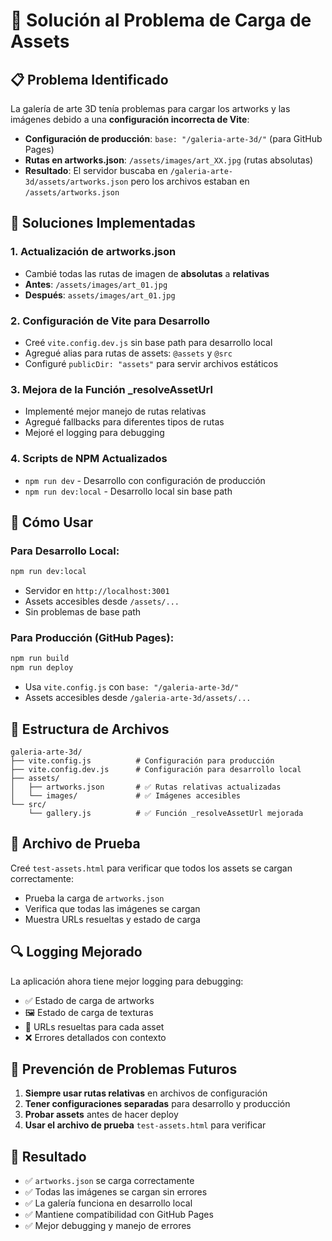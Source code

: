 # 🚀 Solución al Problema de Carga de Assets

## 📋 Problema Identificado

La galería de arte 3D tenía problemas para cargar los artworks y las imágenes debido a una **configuración incorrecta de Vite**:

- **Configuración de producción**: `base: "/galeria-arte-3d/"` (para GitHub Pages)
- **Rutas en artworks.json**: `/assets/images/art_XX.jpg` (rutas absolutas)
- **Resultado**: El servidor buscaba en `/galeria-arte-3d/assets/artworks.json` pero los archivos estaban en `/assets/artworks.json`

## 🔧 Soluciones Implementadas

### 1. **Actualización de artworks.json**

- Cambié todas las rutas de imagen de **absolutas** a **relativas**
- **Antes**: `/assets/images/art_01.jpg`
- **Después**: `assets/images/art_01.jpg`

### 2. **Configuración de Vite para Desarrollo**

- Creé `vite.config.dev.js` sin base path para desarrollo local
- Agregué alias para rutas de assets: `@assets` y `@src`
- Configuré `publicDir: "assets"` para servir archivos estáticos

### 3. **Mejora de la Función \_resolveAssetUrl**

- Implementé mejor manejo de rutas relativas
- Agregué fallbacks para diferentes tipos de rutas
- Mejoré el logging para debugging

### 4. **Scripts de NPM Actualizados**

- `npm run dev` - Desarrollo con configuración de producción
- `npm run dev:local` - Desarrollo local sin base path

## 🎯 Cómo Usar

### Para Desarrollo Local:

```bash
npm run dev:local
```

- Servidor en `http://localhost:3001`
- Assets accesibles desde `/assets/...`
- Sin problemas de base path

### Para Producción (GitHub Pages):

```bash
npm run build
npm run deploy
```

- Usa `vite.config.js` con `base: "/galeria-arte-3d/"`
- Assets accesibles desde `/galeria-arte-3d/assets/...`

## 📁 Estructura de Archivos

```
galeria-arte-3d/
├── vite.config.js          # Configuración para producción
├── vite.config.dev.js      # Configuración para desarrollo local
├── assets/
│   ├── artworks.json       # ✅ Rutas relativas actualizadas
│   └── images/             # ✅ Imágenes accesibles
└── src/
    └── gallery.js          # ✅ Función _resolveAssetUrl mejorada
```

## 🧪 Archivo de Prueba

Creé `test-assets.html` para verificar que todos los assets se cargan correctamente:

- Prueba la carga de `artworks.json`
- Verifica que todas las imágenes se cargan
- Muestra URLs resueltas y estado de carga

## 🔍 Logging Mejorado

La aplicación ahora tiene mejor logging para debugging:

- ✅ Estado de carga de artworks
- 🖼️ Estado de carga de texturas
- 📍 URLs resueltas para cada asset
- ❌ Errores detallados con contexto

## 🚨 Prevención de Problemas Futuros

1. **Siempre usar rutas relativas** en archivos de configuración
2. **Tener configuraciones separadas** para desarrollo y producción
3. **Probar assets** antes de hacer deploy
4. **Usar el archivo de prueba** `test-assets.html` para verificar

## 🎉 Resultado

- ✅ `artworks.json` se carga correctamente
- ✅ Todas las imágenes se cargan sin errores
- ✅ La galería funciona en desarrollo local
- ✅ Mantiene compatibilidad con GitHub Pages
- ✅ Mejor debugging y manejo de errores
